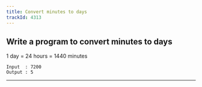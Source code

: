 ```yaml
---
title: Convert minutes to days
trackId: 4313
---
```


## Write a program to convert minutes to days

1 day = 24 hours = 1440 minutes

```
Input  : 7200
Output : 5
```

---
